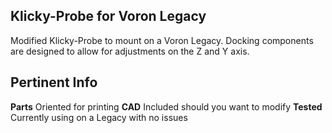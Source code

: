 ## Klicky-Probe for Voron Legacy

Modified Klicky-Probe to mount on a Voron Legacy. Docking components are designed to allow for adjustments on the Z and Y axis. 


## Pertinent Info

**Parts** Oriented for printing
**CAD** Included should you want to modify
**Tested** Currently using on a Legacy with no issues 
